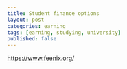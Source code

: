 ```yaml
---
title: Student finance options
layout: post
categories: earning
tags: [earning, studying, university]
published: false
---
```

https://www.feenix.org/
